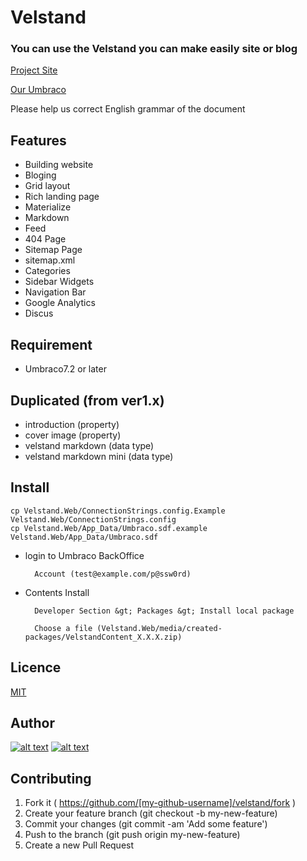 <!-- Please don't remove this: Grab your social icons from https://github.com/carlsednaoui/gitsocial -->

Velstand
======================

### You can use the Velstand you can make easily site or blog

[Project Site](http://velstand.info/)

[Our Umbraco](http://our.umbraco.org//projects/starter-kits/velstand)

Please help us correct English grammar of the document


## Features
* Building website
* Bloging
* Grid layout
* Rich landing page
* Materialize
* Markdown
* Feed
* 404 Page
* Sitemap Page
* sitemap.xml
* Categories
* Sidebar Widgets
* Navigation Bar
* Google Analytics
* Discus


## Requirement
* Umbraco7.2 or later

## Duplicated (from ver1.x)
* introduction (property)
* cover image (property)
* velstand markdown (data type)
* velstand markdown mini (data type)


## Install
```
cp Velstand.Web/ConnectionStrings.config.Example  Velstand.Web/ConnectionStrings.config
cp Velstand.Web/App_Data/Umbraco.sdf.example  Velstand.Web/App_Data/Umbraco.sdf
```

* login to Umbraco BackOffice

        Account (test@example.com/p@ssw0rd)

* Contents Install

        Developer Section &gt; Packages &gt; Install local package

        Choose a file (Velstand.Web/media/created-packages/VelstandContent_X.X.X.zip)


## Licence
[MIT](https://github.com/tcnksm/tool/blob/master/LICENCE)


## Author
[![alt text][1.1]][1]
[![alt text][6.1]][6]

<!-- icons with padding -->

[1.1]: http://i.imgur.com/tXSoThF.png (twitter icon with padding)
[6.1]: http://i.imgur.com/0o48UoR.png (github icon with padding)

<!-- links to your social media accounts -->
<!-- update these accordingly -->

[1]: http://www.twitter.com/shwld
[6]: http://www.github.com/shwld

## Contributing
1. Fork it ( https://github.com/[my-github-username]/velstand/fork )
2. Create your feature branch (git checkout -b my-new-feature)
3. Commit your changes (git commit -am 'Add some feature')
4. Push to the branch (git push origin my-new-feature)
5. Create a new Pull Request
